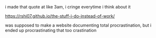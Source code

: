 i made that quote at like 3am, i cringe everytime i think about it

https://rshi07.github.io/the-stuff-i-do-instead-of-work/

was supposed to make a website documenting total procrastination, but i ended up procrastinating that too crastination
